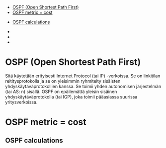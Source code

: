 - [OSPF (Open Shortest Path First)](#OSPF-(Open-Shortest-Path-First))
- [OSPF metric = cost](#OSPF-metric-=-cost)
 * [OSPF calculations](#OSPF-calculations)
- [](#)
- [](#)
- [](#)

# OSPF (Open Shortest Path First)

Sitä käytetään erityisesti Internet Protocol (tai IP) -verkoissa. Se on linkitilan reititysprotokolla ja se on yleisimmin ryhmitelty sisäisten yhdyskäytäväprotokollien kanssa. Se toimii yhden autonomisen järjestelmän (tai AS: n) sisällä. OSPF on epäilemättä yleisin sisäinen yhdyskäytäväprotokolla (tai IGP), joka toimii pääasiassa suurissa yritysverkoissa.

# OSPF metric = cost

## OSPF calculations
